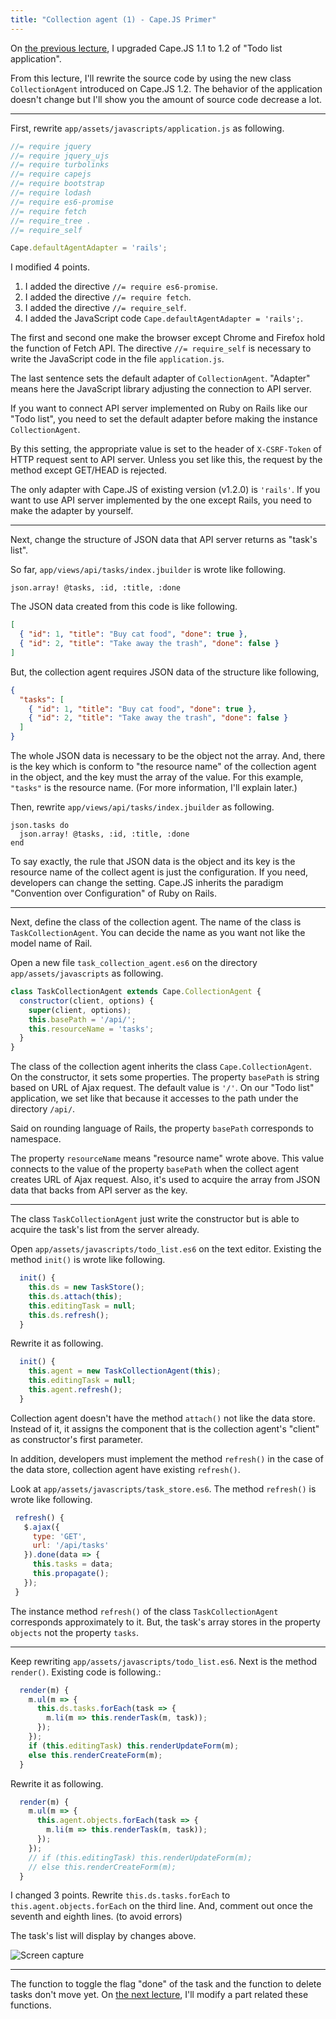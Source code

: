 ```yaml
---
title: "Collection agent (1) - Cape.JS Primer"
---
```


On [the previous lecture](../16_capejs_1_2), I upgraded Cape.JS 1.1 to 1.2 of "Todo list application".

From this lecture, I'll rewrite the source code by using the new class `CollectionAgent` introduced on Cape.JS 1.2. The behavior of the application doesn't change but I'll show you the amount of source code decrease a lot.

----

First, rewrite `app/assets/javascripts/application.js` as following.

```javascript
//= require jquery
//= require jquery_ujs
//= require turbolinks
//= require capejs
//= require bootstrap
//= require lodash
//= require es6-promise
//= require fetch
//= require_tree .
//= require_self

Cape.defaultAgentAdapter = 'rails';
```

I modified 4 points.

1. I added the directive `//= require es6-promise`.
1. I added the directive `//= require fetch`.
1. I added the directive `//= require_self`.
1. I added the JavaScript code `Cape.defaultAgentAdapter = 'rails';`.

The first and second one make the browser except Chrome and Firefox hold the function of Fetch API. The directive `//= require_self` is necessary to write the JavaScript code in the file `application.js`.

The last sentence sets the default adapter of `CollectionAgent`. "Adapter" means here the JavaScript library adjusting the connection to API server.

If you want to connect API server implemented on Ruby on Rails like our "Todo list", you need to set the default adapter before making the instance `CollectionAgent`.

By this setting, the appropriate value is set to the header of `X-CSRF-Token` of HTTP request sent to API server. Unless you set like this, the request by the method except GET/HEAD is rejected.

<div class="note">
The only adapter with Cape.JS of existing version (v1.2.0) is <code>'rails'</code>. If you want to use API server implemented by the one except Rails, you need to make the adapter by yourself.
</div>

----

Next, change the structure of JSON data that API server returns as "task's list".

So far, `app/views/api/tasks/index.jbuilder` is wrote like following.

```text
json.array! @tasks, :id, :title, :done
```

The JSON data created from this code is like following.

```json
[
  { "id": 1, "title": "Buy cat food", "done": true },
  { "id": 2, "title": "Take away the trash", "done": false }
]
```

But, the collection agent requires JSON data of the structure like following,

```json
{
  "tasks": [
    { "id": 1, "title": "Buy cat food", "done": true },
    { "id": 2, "title": "Take away the trash", "done": false }
  ]
}
```

The whole JSON data is necessary to be the object not the array. And, there is the key which is conform to "the resource name" of the collection agent in the object, and the key must the array of the value. For this example, `"tasks"` is the resource name. (For more information, I'll explain later.)

Then, rewrite `app/views/api/tasks/index.jbuilder` as following.

```text
json.tasks do
  json.array! @tasks, :id, :title, :done
end
```

<div class="note">
To say exactly, the rule that JSON data is the object and its key is the resource name of the collect agent is just the configuration. If you need, developers can change the setting. Cape.JS inherits the paradigm "Convention over Configuration" of Ruby on Rails.
</div>

----

Next, define the class of the collection agent. The name of the class is `TaskCollectionAgent`. You can decide the name as you want not like the model name of Rail.

Open a new file `task_collection_agent.es6` on the directory `app/assets/javascripts` as following.

```javascript
class TaskCollectionAgent extends Cape.CollectionAgent {
  constructor(client, options) {
    super(client, options);
    this.basePath = '/api/';
    this.resourceName = 'tasks';
  }
}
```

The class of the collection agent inherits the class `Cape.CollectionAgent`. On the constructor, it sets some properties. The property `basePath` is string based on URL of Ajax request. The default value is `'/'`. On our "Todo list" application, we set like that because it accesses to the path under the directory `/api/`.

<div class="note">
Said on rounding language of Rails, the property <code>basePath</code> corresponds to namespace.
</div>

The property `resourceName` means "resource name" wrote above. This value connects to the value of the property `basePath` when the collect agent creates URL of Ajax request. Also, it's used to acquire the array from JSON data that backs from API server as the key.

----

The class `TaskCollectionAgent` just write the constructor but is able to acquire the task's list from the server already.

Open `app/assets/javascripts/todo_list.es6` on the text editor. Existing the method `init()` is wrote like following.

```javascript
  init() {
    this.ds = new TaskStore();
    this.ds.attach(this);
    this.editingTask = null;
    this.ds.refresh();
  }
```

Rewrite it as following.

```javascript
  init() {
    this.agent = new TaskCollectionAgent(this);
    this.editingTask = null;
    this.agent.refresh();
  }
```

Collection agent doesn't have the method `attach()` not like the data store. Instead of it, it assigns the component that is the collection agent's "client" as constructor's first parameter.

In addition, developers must implement the method `refresh()` in the case of the data store, collection agent have existing `refresh()`.

Look at `app/assets/javascripts/task_store.es6`. The method `refresh()` is wrote like following.

 ```javascript
  refresh() {
    $.ajax({
      type: 'GET',
      url: '/api/tasks'
    }).done(data => {
      this.tasks = data;
      this.propagate();
    });
  }
```

The instance method `refresh()` of the class `TaskCollectionAgent` corresponds approximately to it. But, the task's array stores in the property `objects` not the property `tasks`.

----

Keep rewriting `app/assets/javascripts/todo_list.es6`. Next is the method `render()`. Existing code is following.:

```javascript
  render(m) {
    m.ul(m => {
      this.ds.tasks.forEach(task => {
        m.li(m => this.renderTask(m, task));
      });
    });
    if (this.editingTask) this.renderUpdateForm(m);
    else this.renderCreateForm(m);
  }
```

Rewrite it as following.

```javascript
  render(m) {
    m.ul(m => {
      this.agent.objects.forEach(task => {
        m.li(m => this.renderTask(m, task));
      });
    });
    // if (this.editingTask) this.renderUpdateForm(m);
    // else this.renderCreateForm(m);
  }
```

I changed 3 points. Rewrite `this.ds.tasks.forEach` to `this.agent.objects.forEach` on the third line. And, comment out once the seventh and eighth lines. (to avoid errors)

The task's list will display by changes above.

![Screen capture](/capejs/images/capejs_primer/todo_list19.png)

----

The function to toggle the flag "done" of the task and the function to delete tasks don't move yet. On [the next lecture](../18_collection_agent2), I'll modify a part related these functions.

